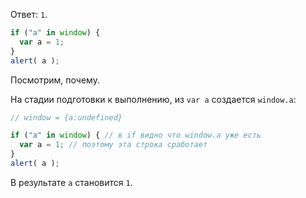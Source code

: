 Ответ: `1`.

```js run no-strict untrusted refresh
if ("a" in window) {
  var a = 1;
}
alert( a );
```

Посмотрим, почему.

На стадии подготовки к выполнению, из `var a` создается `window.a`:

```js
// window = {a:undefined}

if ("a" in window) { // в if видно что window.a уже есть
  var a = 1; // поэтому эта строка сработает
}
alert( a );
```

В результате `a` становится `1`.
